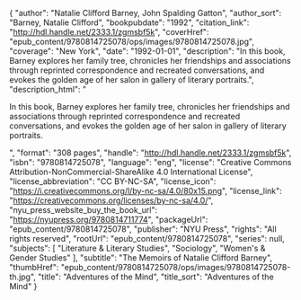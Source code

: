 {
  "author": "Natalie Clifford Barney, John Spalding Gatton",
  "author_sort": "Barney, Natalie Clifford",
  "bookpubdate": "1992",
  "citation_link": "http://hdl.handle.net/2333.1/zgmsbf5k",
  "coverHref": "epub_content/9780814725078/ops/images/9780814725078.jpg",
  "coverage": "New York",
  "date": "1992-01-01",
  "description": "In this book, Barney explores her family tree, chronicles her friendships and associations through reprinted correspondence and recreated conversations, and evokes the golden age of her salon in  gallery of literary portraits.",
  "description_html": "<p>In this book, Barney explores her family tree, chronicles her friendships and associations through reprinted correspondence and recreated conversations, and evokes the golden age of her salon in  gallery of literary portraits.</p>",
  "format": "308 pages",
  "handle": "http://hdl.handle.net/2333.1/zgmsbf5k",
  "isbn": "9780814725078",
  "language": "eng",
  "license": "Creative Commons Attribution-NonCommercial-ShareAlike 4.0 International License",
  "license_abbreviation": "CC BY-NC-SA",
  "license_icon": "https://i.creativecommons.org/l/by-nc-sa/4.0/80x15.png",
  "license_link": "https://creativecommons.org/licenses/by-nc-sa/4.0/",
  "nyu_press_website_buy_the_book_url": "https://nyupress.org/9780814711774",
  "packageUrl": "epub_content/9780814725078",
  "publisher": "NYU Press",
  "rights": "All rights reserved",
  "rootUrl": "epub_content/9780814725078",
  "series": null,
  "subjects": [
    "Literature & Literary Studies",
    "Sociology",
    "Women's & Gender Studies"
  ],
  "subtitle": "The Memoirs of Natalie Clifford Barney",
  "thumbHref": "epub_content/9780814725078/ops/images/9780814725078-th.jpg",
  "title": "Adventures of the Mind",
  "title_sort": "Adventures of the Mind"
}
